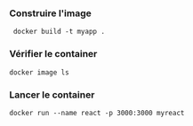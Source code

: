 ### Construire l'image
```console
 docker build -t myapp .
 ```

### Vérifier le container
```console
docker image ls
 ```

### Lancer le container
```console
docker run --name react -p 3000:3000 myreact
 ```